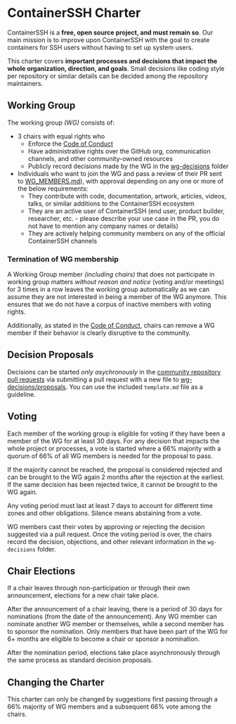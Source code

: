 # ContainerSSH Charter

ContainerSSH is a **free, open source project, and must remain so**. Our main mission is to improve upon ContainerSSH with the goal to create containers for SSH users without having to set up system users.

This charter covers **important processes and decisions that impact the whole organization, direction, and goals**. Small decisions like coding style per repository or similar details can be decided among the repository maintainers.

## Working Group

The working group *(WG)* consists of:
* 3 chairs with equal rights who
  - Enforce the [Code of Conduct](CODE_OF_CONDUCT.md)
  - Have administrative rights over the GitHub org, communication channels, and other community-owned resources
  - Publicly record decisions made by the WG in the [wg-decisions](wg-decisions) folder
* Individuals who want to join the WG and pass a review of their PR sent to [WG_MEMBERS.md](WG_MEMBERS.md)), with approval depending on any one or more of the below requirements:
  - They contribute with code, documentation, artwork, articles, videos, talks, or similar additions to the ContainerSSH ecosystem
  - They are an active user of ContainerSSH (end user, product builder, researcher, etc. - please describe your use case in the PR, you do not have to mention any company names or details)
  - They are actively helping community members on any of the official ContainerSSH channels

### Termination of WG membership

A Working Group member *(including chairs)* that does not participate in working group matters *without reason and notice* (voting and/or meetings) for 3 times in a row leaves the working group automatically as we can assume they are not interested in being a member of the WG anymore. This ensures that we do not have a corpus of inactive members with voting rights.

Additionally, as stated in the [Code of Conduct](CODE_OF_CONDUCT.md), chairs can remove a WG member if their behavior is clearly disruptive to the community.

## Decision Proposals

Decisions can be started *only asychronously* in the [community repository pull requests](https://github.com/ContainerSSH/community/pulls) via submitting a pull request with a new file to [wg-decisions/proposals](wg-decisions/proposals). You can use the included `template.md` file as a guideline.

## Voting

Each member of the working group is eligible for voting if they have been a member of the WG for at least 30 days. For any decision that impacts the whole project or processes, a vote is started where a 66% majority with a quorum of 66% of all WG members is needed for the proposal to pass.

If the majority cannot be reached, the proposal is considered rejected and can be brought to the WG again 2 months after the rejection at the earliest. If the same decision has been rejected twice, it cannot be brought to the WG again.

Any voting period must last at least 7 days to account for different time zones and other obligations. Silence means abstaining from a vote.

WG members cast their votes by approving or rejecting the decision suggested via a pull request. Once the voting period is over, the chairs record the decision, objections, and other relevant information in the `wg-decisions` folder.

## Chair Elections

If a chair leaves through non-participation or through their own announcement, elections for a new chair take place.

After the announcement of a chair leaving, there is a period of 30 days for nominations (from the date of the announcement). Any WG member can nominate another WG member or themselves, while a second member has to sponsor the nomination. Only members that have been part of the WG for 6+ months are eligible to become a chair or sponsor a nomination.

After the nomination period, elections take place asynchronously through the same process as standard decision proposals.

## Changing the Charter

This charter can only be changed by suggestions first passing through a 66% majority of WG members and a subsequent 66% vote among the chairs.